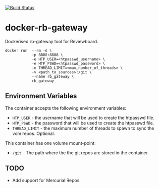 [![Build Status](https://travis-ci.com/Ho-Lee-Schitt/docker-rb-gateway.svg?token=vs3DEDeFykVr9Ydk7c1J&branch=master)](https://travis-ci.com/Ho-Lee-Schitt/docker-rb-gateway)

docker-rb-gateway
==================

Dockerised rb-gateway tool for Reviewboard.

    docker run  --rm -d \
                -p 8888:8888 \
                -e HTP_USER=<htpasswd_username> \
                -e HTP_PSWD=<htpasswd_password> \
                -e THREAD_LIMIT=<max_number_of_threads> \
                -v <path_to_sources>:/git \
                --name rb_gateway \
                rb_gateway

## Environment Variables

The container accepts the following environment variables:

- ```HTP_USER``` - the username that will be used to create the htpasswd file.
- ```HTP_PSWD``` - the password that will be used to create the htpasswd file.
- ```THREAD_LIMIT``` - the maximum number of threads to spawn to sync the vcm repos. Optional.

This container has one volume mount-point:

- `/git` - The path where the the git repos are stored in the container.

## TODO
- Add support for Mercurial Repos.
